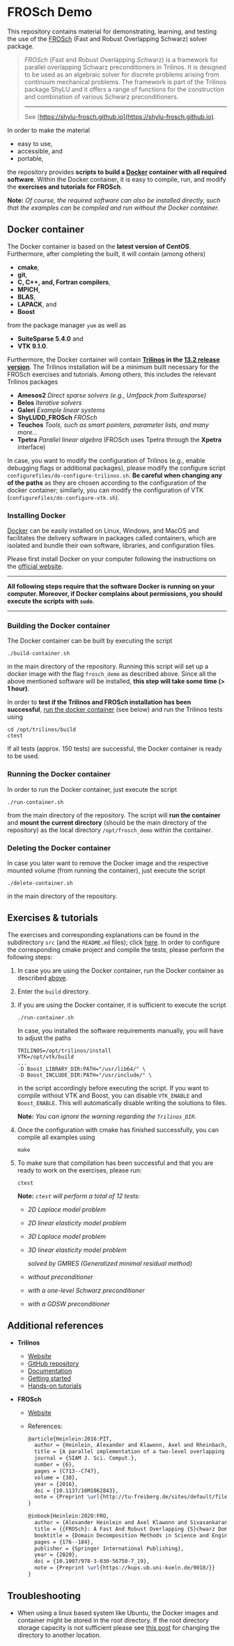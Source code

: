 # FROSch Demo

This repository contains material for demonstrating, learning, and testing the use of the [FROSch](https://shylu-frosch.github.io) (Fast and Robust Overlapping Schwarz) solver package.

> *FROSch* (*F*ast and *R*obust *O*verlapping *Sch*warz) is a framework for parallel overlapping Schwarz preconditioners in Trilinos. It is designed to be used as an algebraic solver for discrete problems arising from continuum mechanical problems. The framework is part of the Trilinos package ShyLU and it offers a range of functions for the construction and combination of various Schwarz preconditioners.
>
> ---
>
> See [https://shylu-frosch.github.io](https://shylu-frosch.github.io).

In order to make the material

+ easy to use,
+ accessible, and
+ portable,

the repository provides **scripts to build a [Docker](https://www.docker.com) container with all required software**. Within the Docker container, it is easy to compile, run, and modify the **exercises and tutorials for FROSch**.

**Note:** *Of course, the required software can also be installed directly, such that the examples can be compiled and run without the Docker container.*

## Docker container

The Docker container is based on the **latest version of CentOS**. Furthermore, after completing the built, it will contain (among others)

+ **cmake**,
+ **git**,
+ **C, C++, and, Fortran compilers**,
+ **MPICH**,
+ **BLAS**,
+ **LAPACK**, and
+ **Boost**

from the package manager `yum` as well as

+ **SuiteSparse 5.4.0** and
+ **VTK 9.1.0**.

Furthermore, the Docker container will contain **[Trilinos](https://github.com/trilinos/Trilinos/) in the [13.2 release version](https://github.com/trilinos/Trilinos/releases/tag/trilinos-release-13-2-0)**. The Trilinos installation will be a minimum built necessary for the FROSch exercises and tutorials. Among others, this includes the relevant Trilinos packages

+ **Amesos2** *Direct sparse solvers (e.g., Umfpack from Suitesparse)*
+ **Belos** *Iterative solvers*
+ **Galeri** *Example linear systems*
+ **ShyLUDD_FROSch** *FROSch*
+ **Teuchos** *Tools, such as smart pointers, parameter lists, and many more...*
+ **Tpetra** *Parallel linear algebra*
  (FROSch uses Tpetra through the **Xpetra** interface)

In case, you want to modify the configuration of Trilinos (e.g., enable debugging flags or additional packages), please modify the configure script `configurefiles/do-configure-trilinos.sh`. **Be careful when changing any of the paths** as they are chosen according to the configuration of the docker container; similarly, you can modify the configuration of VTK (`configurefiles/do-configure-vtk.sh`).

### Installing Docker

[Docker](https://www.docker.com) can be easily installed on Linux, Windows, and MacOS and facilitates the delivery software in packages called containers, which are isolated and bundle their own software, libraries, and configuration files.

Please first install Docker on your computer following the instructions on the [official website](https://www.docker.com/get-started).

---

**All following steps require that the software Docker is running on your computer. Moreover, if Docker complains about permissions, you should execute the scripts with `sudo`**.

---

### Building the Docker container

The Docker container can be built by executing the script

```shell
./build-container.sh
```

in the main directory of the repository. Running this script will set up a docker image with the flag `frosch_demo` as described above. Since all the above mentioned software will be installed, **this step will take some time (> 1 hour)**.

In order to **test if the Trilinos and FROSch installation has been successful**, [run the docker container](#running-the-docker-container) (see below) and run the Trilinos tests using

```shell
cd /opt/trilinos/build
ctest
```

If all tests (approx. 150 tests) are successful, the Docker container is ready to be used.

### Running the Docker container

In order to run the Docker container, just execute the script

```shell
./run-container.sh
```

from the main directory of the repository. The script will **run the container** and **mount the current directory** (should be the main directory of the repository) as the local directory `/opt/frosch_demo` within the container.

### Deleting the Docker container

In case you later want to remove the Docker image and the respective mounted volume (from running the container), just execute the script
```shell
./delete-container.sh
```

in the main directory of the repository.

## Exercises & tutorials

The exercises and corresponding explanations can be found in the subdirectory `src` (and the `README.md` files); click [here](https://github.com/searhein/frosch-demo/tree/main/src/). In order to configure the corresponding cmake project and compile the tests, please perform the following steps:


1. In case you are using the Docker container, run the Docker container as described [above](#running-the-docker-container).

2. Enter the `build` directory.

3. If you are using the Docker container, it is sufficient to execute the script
   ```shell
   ./run-container.sh
   ```
   In case, you installed the software requirements manually, you will have to adjust the paths

   ```shell
   TRILINOS=/opt/trilinos/install
   VTK=/opt/vtk/build
   ...
   -D Boost_LIBRARY_DIR:PATH="/usr/lib64/" \
   -D Boost_INCLUDE_DIR:PATH="/usr/include/" \
   ```

   in the script accordingly before executing the script. If you want to compile without VTK and Boost, you can disable `VTK_ENABLE` and `Boost_ENABLE`. This will automatically disable writing the solutions to files.

   **Note:** *You can ignore the warning regarding the `Trilinos_DIR`*.

4. Once the configuration with cmake has finished successfully, you can compile all examples using

   ```shell
   make
   ```

5. To make sure that compilation has been successful and that you are ready to work on the exercises, please run:

   ```shell
   ctest
   ```

   **Note:** *`ctest` will perform a total of 12 tests:*
   + *2D Laplace model problem*
   + *2D linear elasticity model problem*
   + *3D Laplace model problem*
   + *3D linear elasticity model problem*
   
     *solved by GMRES (Generalized minimal residual method)*
   
   + *without preconditioner*
   + *with a one-level Schwarz preconditioner*
   + *with a GDSW preconditioner*

## Additional references

+ **Trilinos**

  + [Website](https://trilinos.github.io/index.html)
  + [GitHub repository](https://github.com/trilinos/Trilinos)
  + [Documentation](https://trilinos.github.io/documentation.html)
  + [Getting started](https://trilinos.github.io/getting_started.html)
  + [Hands-on tutorials](https://github.com/trilinos/Trilinos_tutorial/wiki/TrilinosHandsOnTutorial)

+ **FROSch**

  + [Website](https://shylu-frosch.github.io)

  + References:

    ```latex
    @article{Heinlein:2016:PIT,
      author = {Heinlein, Alexander and Klawonn, Axel and Rheinbach, Oliver},
      title = {A parallel implementation of a two-level overlapping {S}chwarz method with energy-minimizing coarse space based on {T}rilinos},
      journal = {SIAM J. Sci. Comput.},
      number = {6},
      pages = {C713--C747},
      volume = {38},
      year = {2016},
      doi = {10.1137/16M1062843},
      note = {Preprint \url{http://tu-freiberg.de/sites/default/files/media/fakultaet-fuer-mathematik-und-informatik-fakultaet-1-9277/prep/2016-04_fertig.pdf}}
    }
    
    @inbook{Heinlein:2020:FRO,
      author = {Alexander Heinlein and Axel Klawonn and Sivasankaran Rajamanickam and Oliver Rheinbach},
      title = {{FROSch}: A Fast And Robust Overlapping {S}chwarz Domain Decomposition Preconditioner Based on {X}petra in {T}rilinos},
      booktitle = {Domain Decomposition Methods in Science and Engineering XXV},
      pages = {176--184},
      publisher = {Springer International Publishing},
      year = {2020},
      doi = {10.1007/978-3-030-56750-7_19},
      note = {Preprint \url{https://kups.ub.uni-koeln.de/9018/}}
    }
    ```

## Troubleshooting

+ When using a linux based system like Ubuntu, the Docker images and container might be stored in the root directory. If the root directory storage capacity is not sufficient please see [this post](https://www.guguweb.com/2019/02/07/how-to-move-docker-data-directory-to-another-location-on-ubuntu/) for changing the directory to another location.
